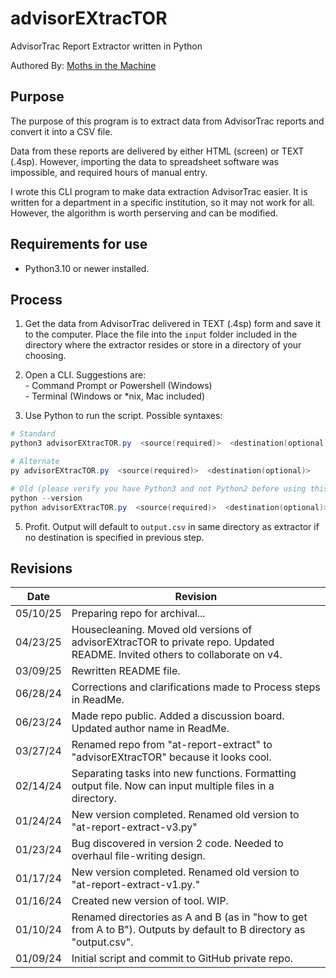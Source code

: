 # advisorEXtracTOR

AdvisorTrac Report Extractor written in Python

Authored By: [Moths in the Machine](https://github.com/mothsinthemachine)

## Purpose

The purpose of this program is to extract data from AdvisorTrac reports and convert it into a CSV file.

Data from these reports are delivered by either HTML (screen) or TEXT (.4sp). However, importing the data to spreadsheet software was impossible, and required hours of manual entry.

I wrote this CLI program to make data extraction AdvisorTrac easier. It is written for a department in a specific institution, so it may not work for all. However, the algorithm is worth perserving and can be modified.

## Requirements for use

- Python3.10 or newer installed.
	
## Process

1. Get the data from AdvisorTrac delivered in TEXT (.4sp) form and save it to the computer. Place the file into the `input` folder included in the directory where the extractor resides or store in a directory of your choosing.

2. Open a CLI. Suggestions are:
	<br>- Command Prompt or Powershell (Windows)
	<br>- Terminal (Windows or *nix, Mac included)

4.	Use Python to run the script. Possible syntaxes:

```Powershell
# Standard
python3 advisorEXtracTOR.py  <source(required)>  <destination(optional)>

# Alternate
py advisorEXtracTOR.py  <source(required)>  <destination(optional)>

# Old (please verify you have Python3 and not Python2 before using this style)
python --version
python advisorEXtracTOR.py  <source(required)>  <destination(optional)>
```

5.	Profit. Output will default to `output.csv` in same directory as extractor if no destination is specified in previous step.

## Revisions

| Date | Revision |
| --- | --- |
| 05/10/25 | Preparing repo for archival... |
| 04/23/25 | Housecleaning. Moved old versions of advisorEXtracTOR to private repo. Updated README. Invited others to collaborate on v4. |
| 03/09/25 | Rewritten README file. |
| 06/28/24 | Corrections and clarifications made to Process steps in ReadMe. |
| 06/23/24 | Made repo public. Added a discussion board. Updated author name in ReadMe. |
| 03/27/24 | Renamed repo from "at-report-extract" to "advisorEXtracTOR" because it looks cool. |
| 02/14/24 | Separating tasks into new functions. Formatting output file. Now can input multiple files in a directory. |
| 01/24/24 | New version completed. Renamed old version to "at-report-extract-v3.py" | 
| 01/23/24 | Bug discovered in version 2 code. Needed to overhaul file-writing design. |
| 01/17/24 | New version completed. Renamed old version to "at-report-extract-v1.py." |
| 01/16/24 | Created new version of tool. WIP. |
| 01/10/24 | Renamed directories as A and B (as in "how to get from A to B"). Outputs by default to B directory as "output.csv". |
| 01/09/24 | Initial script and commit to GitHub private repo. |
